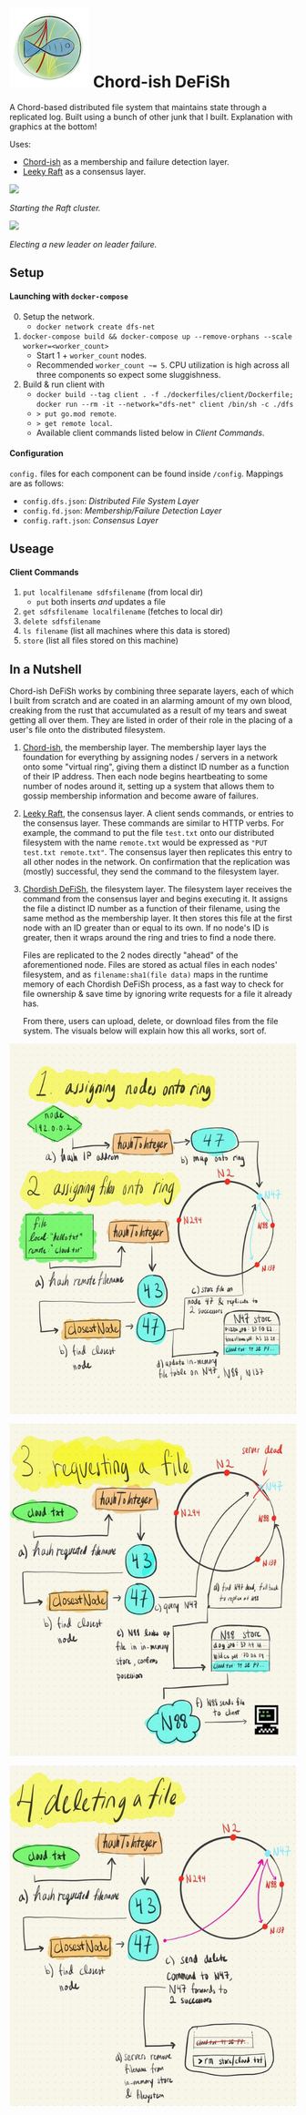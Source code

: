 # ![](./images/fishsmall.png) Chord-ish DeFiSh
A Chord-based distributed file system that maintains state through a replicated log. Built using a bunch of other junk that I built. Explanation with graphics at the bottom!

Uses:
- [Chord-ish](https://github.com/slin63/chord-failure-detector#-chord-ish) as a membership and failure detection layer.
- [Leeky Raft](https://github.com/slin63/raft-consensus#-leeky-raft) as a consensus layer.

![](./images/startup.gif)

*Starting the Raft cluster.*

![](./images/leaderelection.gif)

*Electing a new leader on leader failure.*


## Setup
#### Launching with `docker-compose`
0. Setup the network.
    - `docker network create dfs-net`
1. `docker-compose build && docker-compose up --remove-orphans --scale worker=<worker_count>`
    - Start 1 + `worker_count` nodes.
    - Recommended `worker_count ~= 5`. CPU utilization is high across all three components so expect some sluggishness.
2. Build & run client with
    - `docker build --tag client . -f ./dockerfiles/client/Dockerfile; docker run --rm -it --network="dfs-net" client /bin/sh -c ./dfs`
    - `> put go.mod remote`.
    - `> get remote local`.
    -  Available client commands listed below in _Client Commands_.

#### Configuration
`config.` files for each component can be found inside `/config`. Mappings are as follows:
- `config.dfs.json`: _Distributed File System Layer_
- `config.fd.json`: _Membership/Failure Detection Layer_
- `config.raft.json`: _Consensus Layer_

## Useage
#### Client Commands
1. `put localfilename sdfsfilename` (from local dir)
    - `put` both inserts _and_ updates a file
2. `get sdfsfilename localfilename` (fetches to local dir)
3. `delete sdfsfilename`
4. `ls filename` (list all machines where this data is stored)
5. `store` (list all files stored on this machine)

## In a Nutshell

Chord-ish DeFiSh works by combining three separate layers, each of which I built from scratch and are coated in an alarming amount of my own blood, creaking from the rust that accumulated as a result of my tears and sweat getting all over them. They are listed in order of their role in the placing of a user's file onto the distributed filesystem.

1. [Chord-ish](https://github.com/slin63/chord-failure-detector#-chord-ish), the membership layer. The membership layer lays the foundation for everything by assigning nodes / servers in a network onto some "virtual ring", giving them a distinct ID number as a function of their IP address. Then each node begins heartbeating to some number of nodes around it, setting up a system that allows them to gossip membership information and become aware of failures.

2. [Leeky Raft](https://github.com/slin63/raft-consensus#-leeky-raft), the consensus layer. A client sends commands, or entries to the consensus layer. These commands are similar to HTTP verbs. For example, the command to put the file `test.txt` onto our distributed filesystem with the name `remote.txt` would be expressed as `"PUT test.txt remote.txt"`. The consensus layer then replicates this entry to all other nodes in the network. On confirmation that the replication was (mostly) successful, they send the command to the filesystem layer.

3. [Chordish DeFiSh](https://github.com/slin63/chord-dfs#-chord-ish-defish), the filesystem layer. The filesystem layer receives the command from the consensus layer and begins executing it. It assigns the file a distinct ID number as a function of their filename, using the same method as the membership layer. It then stores this file at the first node with an ID greater than or equal to its own. If no node's ID is greater, then it wraps around the ring and tries to find a node there.

   Files are replicated to the 2 nodes directly "ahead" of the aforementioned node. Files are stored as actual files in each nodes' filesystem, and as `filename:sha1(file data)` maps in the runtime memory of each Chordish DeFiSh process, as a fast way to check for file ownership & save time by ignoring write requests for a file it already has.

   From there, users can upload, delete, or download files from the file system. The visuals below will explain how this all works, sort of.

![](./images/1.jpg)

![](./images/2.jpg)

![](./images/3.jpg)

